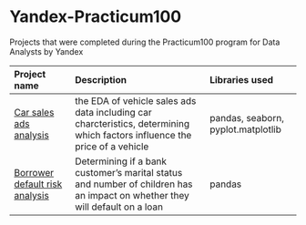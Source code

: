# Yandex-Practicum100
Projects that were completed during the Practicum100 program for Data Analysts by Yandex

| Project name          | Description                                     | Libraries used             |
| :-------------------- | :---------------------------------------------- |:---------------------------|
|[Car sales ads analysis](https://github.com/anastasia-klein/Yandex-Practicum100/tree/main/Car%20sales%20ads%20analysis)|the EDA of vehicle sales ads data including car charcteristics, determining which factors influence the price of a vehicle|pandas, seaborn, pyplot.matplotlib|
| [Borrower default risk analysis](https://github.com/anastasia-klein/Yandex-Practicum100/tree/main/Borrower%20default%20risk%20analysis)| Determining if a bank customer’s marital status and number of children has an impact on whether they will default on a loan| pandas| 
